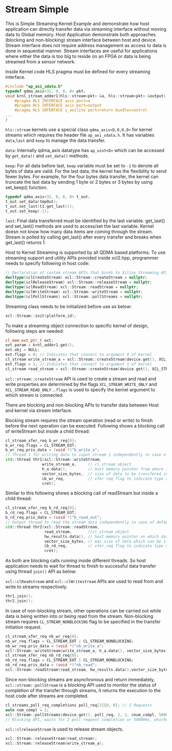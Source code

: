Stream Simple
===============================

This is Simple Streaming Kernel Example and demonstrate how host application can directly transfer data via streaming interface without moving data to Global memory. Host Application demonstrate both approaches (blocking and non-blocking) stream interface between host and device. Stream interface does not require address management as access to data is done in sequential manner. Stream interfaces are useful for applications where either the data is too big to reside on an FPGA or data is being streamed from a sensor network.


Inside Kernel code HLS pragma must be defined for every streaming interface.
```c++
#include "ap_axi_sdata.h"
typedef qdma_axis<32, 0, 0, 0> pkt;
void krnl_stream_adder1(hls::stream<pkt> &a, hls::stream<pkt> &output) {
    #pragma HLS INTERFACE axis port=a
    #pragma HLS INTERFACE axis port=output
    #pragma HLS INTERFACE s_axilite port=return bundle=control
...
}
```

`hls::stream` kernels use a special class `qdma_axis<D,0,0,0>` for kernel streams  which requires the header file `ap_axi_sdata.h`. It has variables `data`,`last` and `keep` to manage the data transfer.

`data`: Internally qdma_axis datatype has `ap_uint<D>` which can be accessed by `get_data()` and `set_data()` methods.

`keep`: For all data before last, `keep` variable must be set to `-1` to denote all bytes of data are valid. For the last data, the kernel has the flexibility to send fewer bytes. For example, for the four bytes data transfer, the kernel can truncate the last data by sending 1 byte or 2 bytes or 3 bytes by using set_keep() function.  

```c++
typedef qdma_axis<32, 0, 0, 0> t_out;
t_out.set_data(tmpOut);
t_out.set_last(t1.get_last());
t_out.set_keep(-1);
```

`last`: Final data transferred must be identified by the last variable. get_last() and set_last() methods are used to access/set the last variable. Kernel doesn not know how many data items are coming through the stream. Stream is polled by calling get_last() after every transfer and breaks when get_last() returns 1.

Host to Kernel Streaming is supported by all QDMA based platforms. To use streaming support and utility APIs provided inside xcl2.hpp, programmer needs to specify following in host code:
```c++
// Declaration of custom stream APIs that binds to Xilinx Streaming APIs.
decltype(&clCreateStream) xcl::Stream::createStream = nullptr;
decltype(&clReleaseStream) xcl::Stream::releaseStream = nullptr;
decltype(&clReadStream) xcl::Stream::readStream = nullptr;
decltype(&clWriteStream) xcl::Stream::writeStream = nullptr;
decltype(&clPollStreams) xcl::Stream::pollStreams = nullptr;
```

Streaming class needs to be initialized before use as below:
```c++
xcl::Stream::init(platform_id);
```

To make a streaming object connection to specific kernel of design, following steps are needed:
```c++
cl_mem_ext_ptr_t ext;
ext.param = krnl_adder1.get();
ext.obj = NULL;
ext.flags = 0; // Indicates that connect to argument 0 of kernel
cl_stream write_stream_a = xcl::Stream::createStream(device.get(), XCL_STREAM_READ_ONLY, CL_STREAM, &ext,nullptr));
ext.flags = 1; // Indicates that connect to argument 1 of kernel
cl_stream read_stream = xcl::Stream::createStream(device.get(), XCL_STREAM_WRITE_ONLY, CL_STREAM, &ext, &ret));
```

`xcl::stream::createStream` API is used to create a stream and read and write properties are determined by the flags `XCL_STREAM_WRITE_ONLY` and `XCL_STREAM_READ_ONLY` .`.flags` is used to specify the kernel argument to which stream is connected.

There are blocking and non-blocking APIs to transfer data between Host and kernel via stream interface.

Blocking stream requires the stream operation (read or write) to finish before the next operation can be executed. Following shows a blocking call of writeStream but inside a child thread:
```c++
cl_stream_xfer_req b_wr_req{0};
b_wr_req.flags = CL_STREAM_EOT;
b_wr_req.priv_data = (void *)"b_write_a";
// Thread 1 for writing data to input stream 1 independently in case of default blocking transfers.
std::thread thr1(xcl::Stream::writeStream, 
                write_stream_a,     // cl_stream object
                h_a.data(),         // host memory pointer from where the data has to be transferred
                vector_size_bytes,  // size of data to be transfered in bytes
                &b_wr_req,          // xfer req flag to indicate type of transfer
                &ret); 
``` 
Similar to this following shows a blocking call of readStream but inside a child thread:
```c++
cl_stream_xfer_req b_rd_req{0};
b_rd_req.flags = CL_STREAM_EOT;
b_rd_req.priv_data = (void *)"b_read_out";
// Output thread to read the stream data independently in case of default blocking transfers.
std::thread thr2(xcl::Stream::readStream,
                 read_stream,       //cl_stream object
                 hw_results.data(), // host memory pointer on which data will be read
                 vector_size_bytes, // max size of data which can be stored in host memory
                 &b_rd_req,         // xfer_req flag to indicate type of transfer
                 &ret);
``` 

As both are blocking calls running inside different threads. So host application needs to wait for thread to finish to successful data transfer using thread `join()` API as below:  


`xcl::clReadstream` and `xcl::clWritestream` APIs are used to read from and write to streams respectively.

```c++
thr1.join();
thr2.join();
``` 

In case of non-blocking stream, other operations can be carried out while data is being written into or being read from the stream. Non-blocking stream requires `CL_STREAM_NONBLOCKING` flag to be specified in the transfer initiation request.

```c++
cl_stream_xfer_req nb_wr_req{0};
nb_wr_req.flags = CL_STREAM_EOT | CL_STREAM_NONBLOCKING;
nb_wr_req.priv_data = (void *)"nb_write_a";
xcl::Stream::writeStream(write_stream_a, h_a.data(), vector_size_bytes, &nb_wr_req, &ret));
cl_stream_xfer_req nb_rd_req{0};
nb_rd_req.flags = CL_STREAM_EOT | CL_STREAM_NONBLOCKING;
nb_rd_req.priv_data = (void *)"nb_read";
xcl::Stream::readStream(read_stream, hw_results.data(),vector_size_bytes,&nb_rd_req,&ret));
```

Since non-blocking streams are asynchronous and return immediately, `xcl::stream::pollStream` is a blocking API used to monitor the status of completion of the transfer through streams, it returns the execution to the host code after streams are completed.

```c++
cl_streams_poll_req_completions poll_req[2]{0, 0}; // 2 Requests
auto num_compl = 2;
xcl::Stream::pollStreams(device.get(), poll_req, 2, 2, &num_compl, 50000, &ret);
// Blocking API, waits for 2 poll request completion or 50000ms, whichever occurs first.
```  

`xcl::clreleaseStream` is used to release stream objects.
```c++
xcl::Stream::releaseStream(read_stream);
xcl::Stream::releaseStream(write_stream_a);
```
